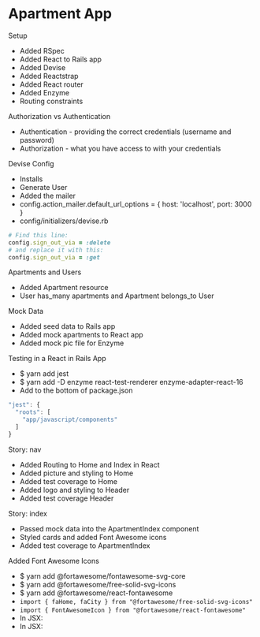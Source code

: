 # Apartment App

Setup
- Added RSpec
- Added React to Rails app
- Added Devise
- Added Reactstrap
- Added React router
- Added Enzyme
- Routing constraints

Authorization vs Authentication

- Authentication - providing the correct credentials (username and password)
- Authorization - what you have access to with your credentials

Devise Config
- Installs
- Generate User
- Added the mailer
- config.action_mailer.default_url_options = { host: 'localhost', port: 3000 }
- config/initializers/devise.rb
```ruby
# Find this line:
config.sign_out_via = :delete
# and replace it with this:
config.sign_out_via = :get
```

Apartments and Users
- Added Apartment resource
- User has_many apartments and Apartment belongs_to User

Mock Data
- Added seed data to Rails app
- Added mock apartments to React app
- Added mock pic file for Enzyme

Testing in a React in Rails App
- $ yarn add jest
- $ yarn add -D enzyme react-test-renderer enzyme-adapter-react-16
- Add to the bottom of package.json
```javascript
"jest": {
  "roots": [
    "app/javascript/components"
  ]
}
```

Story: nav
- Added Routing to Home and Index in React
- Added picture and styling to Home
- Added test coverage to Home
- Added logo and styling to Header
- Added test coverage Header

Story: index
- Passed mock data into the ApartmentIndex component
- Styled cards and added Font Awesome icons
- Added test coverage to ApartmentIndex

Added Font Awesome Icons
- $ yarn add @fortawesome/fontawesome-svg-core
- $ yarn add @fortawesome/free-solid-svg-icons
- $ yarn add @fortawesome/react-fontawesome
- `import { faHome, faCity } from "@fortawesome/free-solid-svg-icons"`
- `import { FontAwesomeIcon } from "@fortawesome/react-fontawesome"`
- In JSX: <FontAwesomeIcon icon={faHome} />
- In JSX: <FontAwesomeIcon icon={faCity} />
